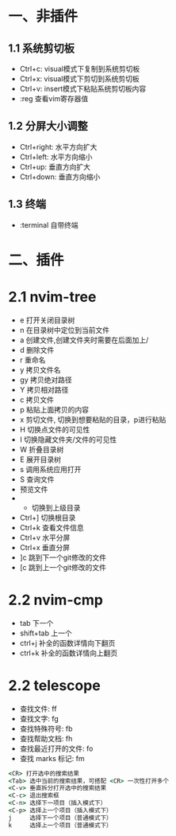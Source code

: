 # 一、非插件

## 1.1 系统剪切板

- Ctrl+c: visual模式下复制到系统剪切板
- Ctrl+x: visual模式下剪切到系统剪切板
- Ctrl+v: insert模式下粘贴系统剪切板内容
- :reg 查看vim寄存器值


## 1.2 分屏大小调整

- Ctrl+right: 水平方向扩大
- Ctrl+left: 水平方向缩小
- Ctrl+up: 垂直方向扩大
- Ctrl+down: 垂直方向缩小


## 1.3 终端
- :terminal 自带终端


# 二、插件

# 2.1 nvim-tree

- <leader>e 打开关闭目录树
- <leader>n 在目录树中定位到当前文件
- a 创建文件,创建文件夹时需要在后面加上/
- d 删除文件
- r 重命名
- y 拷贝文件名
- gy 拷贝绝对路径
- Y 拷贝相对路径
- c 拷贝文件
- p 粘贴上面拷贝的内容
- x 剪切文件, 切换到想要粘贴的目录，p进行粘贴
- H 切换点文件的可见性
- I 切换隐藏文件夹/文件的可见性
- W 折叠目录树
- E 展开目录树
- s 调用系统应用打开
- S 查询文件
- <Tab> 预览文件
- - 切换到上级目录
- Ctrl+] 切换根目录
- Ctrl+k 查看文件信息
- Ctrl+v 水平分屏
- Ctrl+x 垂直分屏
- ]c 跳到下一个git修改的文件
- [c 跳到上一个git修改的文件

# 2.2 nvim-cmp

- tab 下一个
- shift+tab 上一个
- ctrl+j 补全的函数详情向下翻页
- ctrl+k 补全的函数详情向上翻页


# 2.2 telescope

- 查找文件: <leader>ff
- 查找文字: <leader>fg
- 查找特殊符号: <leader>fb
- 查找帮助文档: <leader>fh
- 查找最近打开的文件: <leader>fo
- 查找 marks 标记: <leader>fm

```cmd
<CR> 打开选中的搜索结果
<Tab> 选中当前的搜索结果，可搭配 <CR> 一次性打开多个
<C-v> 垂直拆分打开选中的搜索结果
<C-c> 退出搜索框
<C-n> 选择下一项目（插入模式下）
<C-p> 选择上一个项目（插入模式下）
j     选择下一个项目（普通模式下）
k     选择上一个项目（普通模式下）
```
